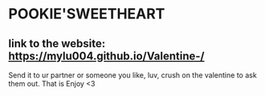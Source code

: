 # POOKIE'SWEETHEART

## link to the website: https://mylu004.github.io/Valentine-/ 

Send it to ur partner or someone you like, luv, crush on the valentine to ask them out. That is
Enjoy <3
